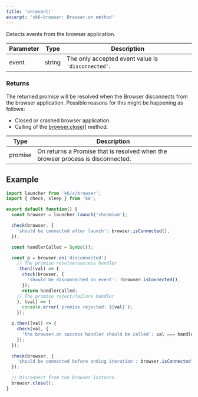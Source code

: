 ```yaml
---
title: 'on(event)'
excerpt: 'xk6-browser: Browser.on method'
---
```


Detects events from the browser application.

| Parameter | Type   | Description                                        |
| --------- | ------ | -------------------------------------------------- |
| event     | string | The only accepted event value is `'disconnected'`. |

### Returns

The returned promise will be resolved when the Browser disconnects from the browser application. Possible reasons for this might be happening as follows:

* Closed or crashed browser application.
* Calling of the [browser.close()](/javascript-api/xk6-browser/browser/close) method.

| Type    | Description                                                                     |
| ------- | ------------------------------------------------------------------------------- |
| promise | On returns a Promise that is resolved when the browser process is disconnected. |

## Example

<!-- eslint-skip -->

```javascript
import launcher from 'k6/x/browser';
import { check, sleep } from 'k6';

export default function() {
  const browser = launcher.launch('chromium');

  check(browser, {
    'should be connected after launch': browser.isConnected(),
  });

  const handlerCalled = Symbol();

  const p = browser.on('disconnected')
    // The promise resolve/success handler
    .then((val) => {
      check(browser, {
        'should be disconnected on event': !browser.isConnected(),
      });
      return handlerCalled;
    // The promise reject/failure handler
    }, (val) => {
      console.error(`promise rejected: ${val}`);
    });

  p.then((val) => {
    check(val, {
      'the browser.on success handler should be called': val === handlerCalled,
    });
  });

  check(browser, {
    'should be connected before ending iteration': browser.isConnected(),
  });

  // Disconnect from the browser instance.
  browser.close();
}
```